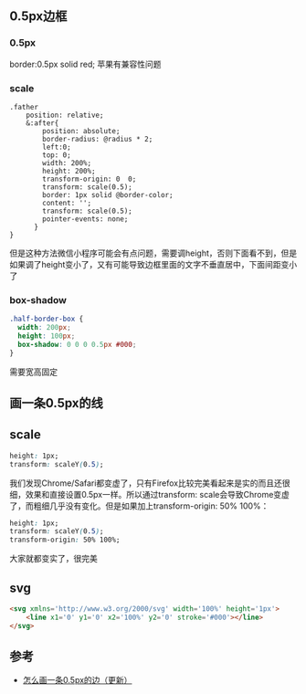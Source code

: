 
## 0.5px边框
### 0.5px
border:0.5px solid red;
苹果有兼容性问题
### scale

```less
.father
    position: relative;
    &:after{
        position: absolute;
        border-radius: @radius * 2;
        left:0;
        top: 0;
        width: 200%;
        height: 200%;
        transform-origin: 0  0;
        transform: scale(0.5);
        border: 1px solid @border-color;
        content: '';
        transform: scale(0.5);
        pointer-events: none;
      }
}
```
但是这种方法微信小程序可能会有点问题，需要调height，否则下面看不到，但是如果调了height变小了，又有可能导致边框里面的文字不垂直居中，下面间距变小了
### box-shadow


```css
.half-border-box {
  width: 200px;
  height: 100px;
  box-shadow: 0 0 0 0.5px #000;
}
```
需要宽高固定
## 画一条0.5px的线
## scale
```css
height: 1px;
transform: scaleY(0.5);
```
我们发现Chrome/Safari都变虚了，只有Firefox比较完美看起来是实的而且还很细，效果和直接设置0.5px一样。所以通过transform: scale会导致Chrome变虚了，而粗细几乎没有变化。但是如果加上transform-origin: 50% 100%：

```css
height: 1px;
transform: scaleY(0.5);
transform-origin: 50% 100%;
```
大家就都变实了，很完美
## svg
```html
<svg xmlns='http://www.w3.org/2000/svg' width='100%' height='1px'>
    <line x1='0' y1='0' x2='100%' y2='0' stroke='#000'></line>
</svg>
```
## 参考
- [怎么画一条0.5px的边（更新）](https://juejin.cn/post/6844903582370643975?searchId=20231031155529B4A3DB57902782A3B780)